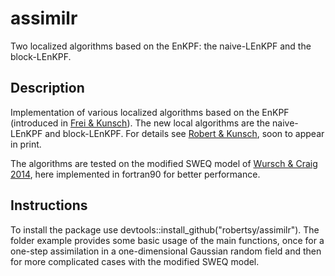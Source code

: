assimilr
=====

Two localized algorithms based on the EnKPF: the naive-LEnKPF and the block-LEnKPF.

## Description

Implementation of various localized algorithms based on the EnKPF (introduced in [Frei & Kunsch](http://biomet.oxfordjournals.org/content/100/4/781.short)). 
The new local algorithms are the naive-LEnKPF and block-LEnKPF. For details see [Robert & Kunsch](https://arxiv.org/abs/1605.05476), soon to appear in print. 

The algorithms are tested on the modified SWEQ model of [Wursch & Craig 2014](http://www.meteo.physik.uni-muenchen.de/dokuwiki_en/lib/exe/fetch.php?media=lscraig:herz:sw_model_submitted.pdf), 
here implemented in fortran90 for better performance. 

## Instructions

To install the package use devtools::install_github("robertsy/assimilr"). The folder example provides some basic usage of the main functions, 
once for a one-step assimilation in a one-dimensional Gaussian random field and then for more complicated cases with the modified
SWEQ model. 
